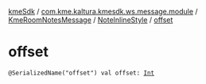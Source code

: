 [kmeSdk](../../../index.md) / [com.kme.kaltura.kmesdk.ws.message.module](../../index.md) / [KmeRoomNotesMessage](../index.md) / [NoteInlineStyle](index.md) / [offset](./offset.md)

# offset

`@SerializedName("offset") val offset: `[`Int`](https://kotlinlang.org/api/latest/jvm/stdlib/kotlin/-int/index.html)